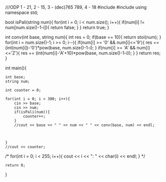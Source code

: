 ///ODP 1 - 21, 2 - 15, 3 - (dec)765 789, 4 - 18
#include <iostream>
#include <cmath>
using namespace std;

bool isPali(string num){
    for(int i = 0; i < num.size(); i++){
        if(num[i] != num[num.size()-1-i]){
            return false;
        }
    }
    return true;
}

int conv(int base, string num){
    int res = 0;
    if(base == 10){
        return stoi(num);
    }
    for(int i = num.size()-1; i >= 0; i--){
        if(num[i] >= '0' && num[i]<='9'){
            res += (int(num[i])-'0')*pow(base, num.size()-1-i);
        }
        if(num[i] >= 'A' && num[i] <='Z'){
            res += (int(num[i]-'A'+10)*pow(base, num.size()-1-i));
        }
    }
    return res;
}


int main(){

    int base;
    string num;

    int counter = 0;

    for(int i = 0; i < 300; i++){
        cin >> base;
        cin >> num;
        if(isPali(num)){
            counter++;
        }
        //cout << base << " " << num << " " << conv(base, num) << endl;



    }
    //cout << counter;


/*
    for(int i = 0; i < 255; i++){
        cout << i << ": " << char(i) << endl;
    }
*/

    return 0;
}
